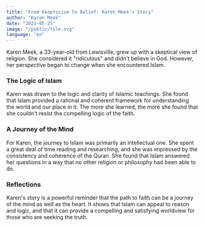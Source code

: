 ```yaml
---
title: "From Skepticism to Belief: Karen Meek's Story"
author: "Karen Meek"
date: "2021-05-25"
image: "/public/file.svg"
language: "en"
---
```


Karen Meek, a 33-year-old from Lewisville, grew up with a skeptical view of religion. She considered it "ridiculous" and didn't believe in God. However, her perspective began to change when she encountered Islam.

### The Logic of Islam

Karen was drawn to the logic and clarity of Islamic teachings. She found that Islam provided a rational and coherent framework for understanding the world and our place in it. The more she learned, the more she found that she couldn't resist the compelling logic of the faith.

### A Journey of the Mind

For Karen, the journey to Islam was primarily an intellectual one. She spent a great deal of time reading and researching, and she was impressed by the consistency and coherence of the Quran. She found that Islam answered her questions in a way that no other religion or philosophy had been able to do.

### Reflections

Karen's story is a powerful reminder that the path to faith can be a journey of the mind as well as the heart. It shows that Islam can appeal to reason and logic, and that it can provide a compelling and satisfying worldview for those who are seeking the truth.
